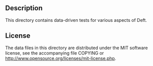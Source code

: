 Description
------------

This directory contains data-driven tests for various aspects of Deft.

License
--------

The data files in this directory are distributed under the MIT software
license, see the accompanying file COPYING or
http://www.opensource.org/licenses/mit-license.php.

